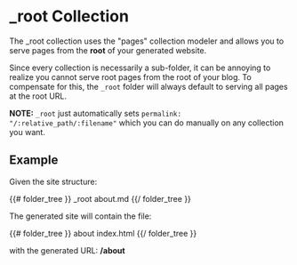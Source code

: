 

# \_root Collection


The \_root collection uses the "pages" collection modeler and allows you to serve pages from the **root** of your generated website.

Since every collection is necessarily a sub-folder, it can be annoying to realize you cannot serve root pages from the root of your blog. To compensate for this, the `_root` folder will always default to serving all pages at the root URL.

**NOTE:**
`_root` just automatically sets `permalink: "/:relative_path/:filename"` which you can do manually on any collection you want.


## Example

Given the site structure: 

{{# folder_tree }}
  _root
    about.md
{{/ folder_tree }}

The generated site will contain the file:

{{# folder_tree }}
  about
    index.html
{{/ folder_tree }}

with the generated URL: **/about**